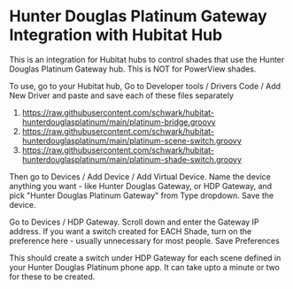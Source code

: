 # Hunter Douglas Platinum Gateway Integration with Hubitat Hub

This is an integration for Hubitat hubs to control shades that use the Hunter Douglas Platinum Gateway hub. This is NOT for PowerView shades.

To use, go to your Hubitat hub, Go to Developer tools / Drivers Code / Add New Driver and paste and save each of these files separately

1. https://raw.githubusercontent.com/schwark/hubitat-hunterdouglasplatinum/main/platinum-bridge.groovy
2. https://raw.githubusercontent.com/schwark/hubitat-hunterdouglasplatinum/main/platinum-scene-switch.groovy
3. https://raw.githubusercontent.com/schwark/hubitat-hunterdouglasplatinum/main/platinum-shade-switch.groovy

Then go to Devices / Add Device / Add Virtual Device. Name the device anything you want - like Hunter Douglas Gateway, or HDP Gateway, and pick "Hunter Douglas Platinum Gateway" from Type dropdown. Save the device.

Go to Devices / HDP Gateway. Scroll down and enter the Gateway IP address. If you want a switch created for EACH Shade, turn on the preference here - usually unnecessary for most people. Save Preferences

This should create a switch under HDP Gateway for each scene defined in your Hunter Douglas Platinum phone app. It can take upto a minute or two for these to be created.





